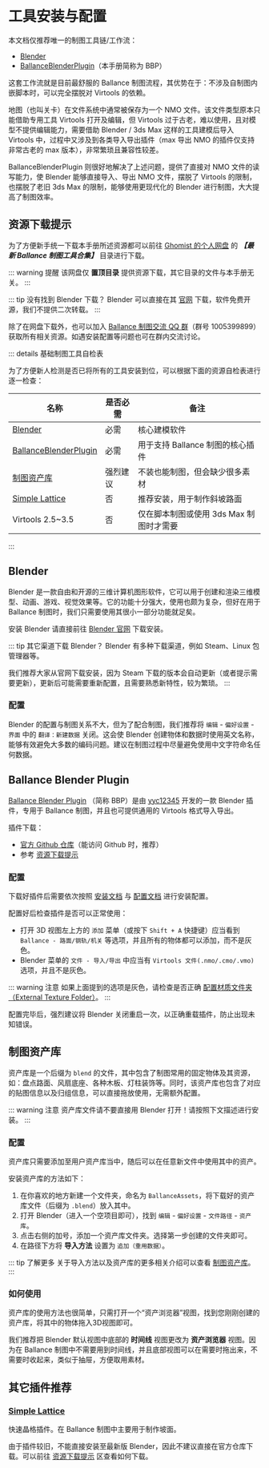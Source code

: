 # 工具安装与配置

本文档仅推荐唯一的制图工具链/工作流：

- [Blender](https://www.blender.org/download/)
- [BallanceBlenderPlugin](https://github.com/yyc12345/BallanceBlenderHelper)（本手册简称为 BBP）

这套工作流就是目前最舒服的 Ballance 制图流程，其优势在于：不涉及自制图内嵌脚本时，可以完全摆脱对 Virtools 的依赖。

地图（也叫关卡）在文件系统中通常被保存为一个 NMO 文件。该文件类型原本只能借助专用工具 Virtools 打开及编辑，但 Virtools 过于古老，难以使用，且对模型不提供编辑能力，需要借助 Blender / 3ds Max 这样的工具建模后导入 Virtools 中，过程中又涉及到各类导入导出插件（max 导出 NMO 的插件仅支持非常古老的 max 版本），非常繁琐且兼容性较差。

BallanceBlenderPlugin 则很好地解决了上述问题，提供了直接对 NMO 文件的读写能力，使 Blender 能够直接导入、导出 NMO 文件，摆脱了 Virtools 的限制，也摆脱了老旧 3ds Max 的限制，能够使用更现代化的 Blender 进行制图，大大提高了制图效率。

## 资源下载提示

为了方便新手统一下载本手册所述资源都可以前往 [Ghomist 的个人网盘](http://ghostmisser.ysepan.com/) 的 **_【最新 Ballance 制图工具合集】_** 目录进行下载。

::: warning 提醒
该网盘仅 **置顶目录** 提供资源下载，其它目录的文件与本手册无关。
:::

::: tip 没有找到 Blender 下载？
Blender 可以直接在其 [官网](https://www.blender.org/download/) 下载，软件免费开源，我们不提供二次转载。
:::

除了在网盘下载外，也可以加入 [Ballance 制图交流 QQ 群](https://qm.qq.com/q/6K8JNC3X8W)（群号 1005399899）获取所有相关资源。如遇安装配置等问题也可在群内交流讨论。

::: details 基础制图工具自检表

为了方便新人检测是否已将所有的工具安装到位，可以根据下面的资源自检表进行逐一检查：

| 名称                                            | 是否必需 | 备注                                    |
| ----------------------------------------------- | -------- | --------------------------------------- |
| [Blender](#blender)                             | 必需     | 核心建模软件                            |
| [BallanceBlenderPlugin](#ballanceblenderplugin) | 必需     | 用于支持 Ballance 制图的核心插件        |
| [制图资产库](#制图资产库)                       | 强烈建议 | 不装也能制图，但会缺少很多素材          |
| [Simple Lattice](#其它插件推荐)                 | 否       | 推荐安装，用于制作斜坡路面              |
| Virtools 2.5~3.5                                | 否       | 仅在脚本制图或使用 3ds Max 制图时才需要 |

:::

## Blender

Blender 是一款自由和开源的三维计算机图形软件，它可以用于创建和渲染三维模型、动画、游戏、视觉效果等。它的功能十分强大，使用也颇为复杂，但好在用于 Ballance 制图时，我们只需要使用其很小一部分功能就足矣。

安装 Blender 请直接前往 [Blender 官网](https://www.blender.org/download/) 下载安装。

::: tip 其它渠道下载 Blender？
Blender 有多种下载渠道，例如 Steam、Linux 包管理器等。

我们推荐大家从官网下载安装，因为 Steam 下载的版本会自动更新（或者提示需要更新），更新后可能需要重新配置，且需要熟悉新特性，较为繁琐。
:::

### 配置

Blender 的配置与制图关系不大，但为了配合制图，我们推荐将 `编辑` - `偏好设置` - `界面` 中的 `翻译：新建数据` 关闭。这会使 Blender 创建物体和数据时使用英文名称，能够有效避免大多数的编码问题。建议在制图过程中尽量避免使用中文字符命名任何数据。

## Ballance Blender Plugin

[Ballance Blender Plugin](https://github.com/yyc12345/BallanceBlenderHelper) （简称 BBP）是由 [yyc12345](https://github.com/yyc12345) 开发的一款 Blender 插件，专用于 Ballance 制图，并且也可提供通用的 Virtools 格式导入导出。

插件下载：

- [官方 Github 仓库](https://github.com/yyc12345/BallanceBlenderHelper/releases/latest)（能访问 Github 时，推荐）
- 参考 [资源下载提示](#资源下载提示)

### 配置

下载好插件后需要依次按照 [安装文档](https://yyc12345.github.io/BallanceBlenderHelper/zh-cn/install-plugin/) 与 [配置文档](https://yyc12345.github.io/BallanceBlenderHelper/zh-cn/configure-plugin/) 进行安装配置。

配置好后检查插件是否可以正常使用：

- 打开 3D 视图左上方的 `添加` 菜单（或按下 `Shift + A` 快捷键）应当看到 `Ballance - 路面/钢轨/机关` 等选项，并且所有的物体都可以添加，而不是灰色。
- Blender 菜单的 `文件 - 导入/导出` 中应当有 `Virtools 文件(.nmo/.cmo/.vmo)` 选项，并且不是灰色。

::: warning 注意
如果上面提到的选项是灰色，请检查是否正确 [配置材质文件夹（External Texture Folder）](https://yyc12345.github.io/BallanceBlenderHelper/zh-cn/configure-plugin/#_3)。
:::

配置完毕后，强烈建议将 Blender 关闭重启一次，以正确重载插件，防止出现未知错误。

## 制图资产库

资产库是一个后缀为 `blend` 的文件，其中包含了制图常用的固定物体及其资源，如：盘点路面、风扇底座、各种木板、灯柱装饰等。同时，该资产库也包含了对应的贴图信息以及归组信息，可以直接拖放使用，无需额外配置。

::: warning 注意
资产库文件请不要直接用 Blender 打开！请按照下文描述进行安装。
:::

### 配置

资产库只需要添加至用户资产库当中，随后可以在任意新文件中使用其中的资产。

安装资产库的方法如下：

1. 在你喜欢的地方新建一个文件夹，命名为 `BallanceAssets`，将下载好的资产库文件（后缀为 `.blend`）放入其中。
2. 打开 Blender（进入一个空项目即可），找到 `编辑` - `偏好设置` - `文件路径` - `资产库`。
3. 点击右侧的加号，添加一个资产库文件夹。选择第一步创建的文件夹即可。
4. 在路径下方将 **导入方法** 设置为 `追加（重用数据）`。

::: tip 了解更多
关于导入方法以及资产库的更多相关介绍可以查看 [制图资产库](../blender/assets)。
:::

### 如何使用

资产库的使用方法也很简单，只需打开一个“资产浏览器”视图，找到您刚刚创建的资产库，将其中的物体拖入3D视图即可。

我们推荐把 Blender 默认视图中底部的 **时间线** 视图更改为 **资产浏览器** 视图。因为在 Ballance 制图中不需要用到时间线，并且底部视图可以在需要时拖出来，不需要时收起来，类似于抽屉，方便取用素材。

## 其它插件推荐

### [Simple Lattice](https://github.com/BenjaminSauder/SimpleLattice)

快速晶格插件。在 Ballance 制图中主要用于制作坡面。

由于插件较旧，不能直接安装至最新版 Blender，因此不建议直接在官方仓库下载。可以前往 [资源下载提示](#资源下载提示) 区查看如何下载。
